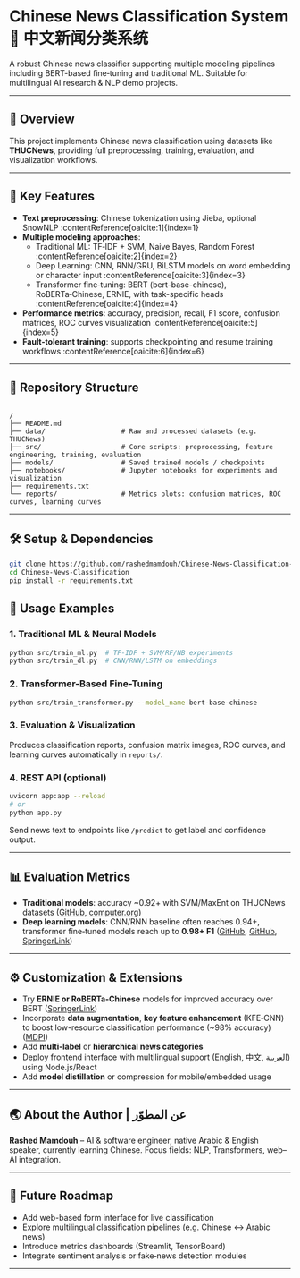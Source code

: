 # Chinese News Classification System 📰 中文新闻分类系统

A robust Chinese news classifier supporting multiple modeling pipelines including BERT-based fine‑tuning and traditional ML. Suitable for multilingual AI research & NLP demo projects.

---

## 🧾 Overview 

This project implements Chinese news classification using datasets like **THUCNews**, providing full preprocessing, training, evaluation, and visualization workflows.  

---

## 🔧 Key Features 

- **Text preprocessing**: Chinese tokenization using Jieba, optional SnowNLP :contentReference[oaicite:1]{index=1}  
- **Multiple modeling approaches**:
  - Traditional ML: TF‑IDF + SVM, Naive Bayes, Random Forest :contentReference[oaicite:2]{index=2}  
  - Deep Learning: CNN, RNN/GRU, BiLSTM models on word embedding or character input :contentReference[oaicite:3]{index=3}  
  - Transformer fine‑tuning: BERT (bert-base-chinese), RoBERTa‑Chinese, ERNIE, with task-specific heads :contentReference[oaicite:4]{index=4}  
- **Performance metrics**: accuracy, precision, recall, F1 score, confusion matrices, ROC curves visualization :contentReference[oaicite:5]{index=5}  
- **Fault-tolerant training**: supports checkpointing and resume training workflows :contentReference[oaicite:6]{index=6}  

---

## 📂 Repository Structure 

```

/
├── README.md
├── data/                   # Raw and processed datasets (e.g. THUCNews)
├── src/                    # Core scripts: preprocessing, feature engineering, training, evaluation
├── models/                 # Saved trained models / checkpoints
├── notebooks/              # Jupyter notebooks for experiments and visualization
├── requirements.txt
└── reports/                # Metrics plots: confusion matrices, ROC curves, learning curves

````

---

## 🛠️ Setup & Dependencies 

```bash
git clone https://github.com/rashedmamdouh/Chinese-News-Classification-
cd Chinese-News-Classification
pip install -r requirements.txt
````

## 🚀 Usage Examples

### 1. Traditional ML & Neural Models

```bash
python src/train_ml.py  # TF‑IDF + SVM/RF/NB experiments
python src/train_dl.py  # CNN/RNN/LSTM on embeddings
```

### 2. Transformer-Based Fine-Tuning

```bash
python src/train_transformer.py --model_name bert-base-chinese
```

### 3. Evaluation & Visualization

Produces classification reports, confusion matrix images, ROC curves, and learning curves automatically in `reports/`.

### 4. REST API (optional)

```bash
uvicorn app:app --reload
# or
python app.py
```

Send news text to endpoints like `/predict` to get label and confidence output.

---

## 📊 Evaluation Metrics

* **Traditional models**: accuracy \~0.92+ with SVM/MaxEnt on THUCNews datasets ([GitHub][2], [computer.org][3])
* **Deep learning models**: CNN/RNN baseline often reaches 0.94+, transformer fine‑tuned models reach up to **0.98+ F1** ([GitHub][4], [GitHub][1], [SpringerLink][5])

---

## ⚙️ Customization & Extensions

* Try **ERNIE or RoBERTa‑Chinese** models for improved accuracy over BERT ([SpringerLink][5])
* Incorporate **data augmentation**, **key feature enhancement** (KFE‑CNN) to boost low-resource classification performance (\~98% accuracy) ([MDPI][6])
* Add **multi-label** or **hierarchical news categories**
* Deploy frontend interface with multilingual support (English, 中文, العربية) using Node.js/React
* Add **model distillation** or compression for mobile/embedded usage

---

## 🌏 About the Author | عن المطوّر

**Rashed Mamdouh** – AI & software engineer, native Arabic & English speaker, currently learning Chinese. Focus fields: NLP, Transformers, web–AI integration.

---

## 📌 Future Roadmap

* Add web-based form interface for live classification
* Explore multilingual classification pipelines (e.g. Chinese ↔ Arabic news)
* Introduce metrics dashboards (Streamlit, TensorBoard)
* Integrate sentiment analysis or fake‑news detection modules

---

[1]: https://github.com/weiwenfeng/bert-chinese-news-ai?utm_source=chatgpt.com "中文新闻分类系统 (Chinese News Classification System) - GitHub"
[2]: https://github.com/LiPaoFu/chinese-news-classification/blob/main/README.md?utm_source=chatgpt.com "chinese-news-classification/README.md at main - GitHub"
[3]: https://www.computer.org/csdl/proceedings-article/bigcomp/2018/364901a681/12OmNzy7uN3?utm_source=chatgpt.com "Chinese News Classification - Computer"
[4]: https://github.com/Skura3/Chinese_news_text_classification_?utm_source=chatgpt.com "Skura3/Chinese_news_text_classification_ - GitHub"
[5]: https://link.springer.com/chapter/10.1007/978-981-19-7184-6_8?utm_source=chatgpt.com "Research on Chinese News Text Classification Based on ERNIE Model"
[6]: https://www.mdpi.com/2076-3417/13/9/5399?utm_source=chatgpt.com "Chinese News Text Classification Method via Key Feature Enhancement - MDPI"

